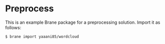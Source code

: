 # Preprocess 
This is an example Brane package for a preprocessing solution. Import it as follows:

```shell
$ brane import yaaani85/wordcloud
```
